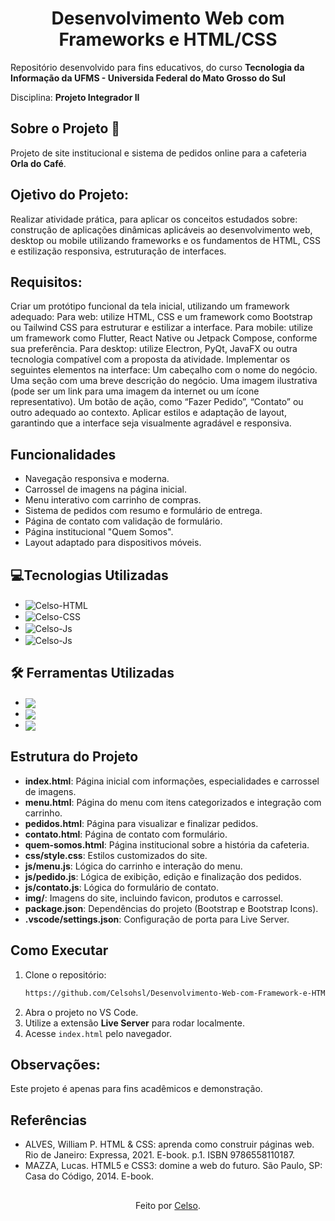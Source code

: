 <h1 align ="center">Desenvolvimento Web com Frameworks e HTML/CSS</h1>

Repositório desenvolvido para fins educativos, do curso **Tecnologia da Informação da UFMS - Universida Federal do Mato Grosso do Sul**

Disciplina: **Projeto Integrador II**

<h2>Sobre o Projeto 📜<br></h2>

Projeto de site institucional e sistema de pedidos online para a cafeteria **Orla do Café**.

## Ojetivo do Projeto:

Realizar atividade prática, para aplicar os conceitos estudados sobre: construção de aplicações dinâmicas aplicáveis ao desenvolvimento web, desktop ou mobile utilizando frameworks e os fundamentos de HTML, CSS e estilização responsiva, estruturação de interfaces.

## Requisitos:

Criar um protótipo funcional da tela inicial, utilizando um framework adequado: Para web: utilize HTML, CSS e um framework como Bootstrap ou Tailwind CSS para estruturar e estilizar a interface. Para mobile: utilize um framework como Flutter, React Native ou Jetpack Compose, conforme sua preferência. Para desktop: utilize Electron, PyQt, JavaFX ou outra tecnologia compatível com a proposta da atividade. Implementar os seguintes elementos na interface: Um cabeçalho com o nome do negócio. Uma seção com uma breve descrição do negócio. Uma imagem ilustrativa (pode ser um link para uma imagem da internet ou um ícone representativo). Um botão de ação, como “Fazer Pedido”, “Contato” ou outro adequado ao contexto. Aplicar estilos e adaptação de layout, garantindo que a interface seja visualmente agradável e responsiva. 

## Funcionalidades

- Navegação responsiva e moderna.
- Carrossel de imagens na página inicial.
- Menu interativo com carrinho de compras.
- Sistema de pedidos com resumo e formulário de entrega.
- Página de contato com validação de formulário.
- Página institucional "Quem Somos".
- Layout adaptado para dispositivos móveis.

## 💻Tecnologias Utilizadas

-  <img align="center" alt="Celso-HTML" src="https://img.shields.io/badge/HTML5-E34F26?style=for-the-badge&logo=html5&logoColor=white">
-  <img align="center" alt="Celso-CSS"  src="https://img.shields.io/badge/CSS3-1572B6?style=for-the-badge&logo=css3&logoColor=white">
-  <img align="center" alt="Celso-Js" src="https://img.shields.io/badge/JavaScript-F7DF1E?style=for-the-badge&logo=javascript&logoColor=black">
-  <img align="center" alt="Celso-Js" src="https://img.shields.io/badge/Bootstrap-7952B3?style=for-the-badge&logo=bootstrap&logoColor=white">

## 🛠 Ferramentas Utilizadas
- <img align="center" src="https://img.shields.io/badge/Visual%20Studio%20Code-0078d7.svg?style=for-the-badge&logo=visual-studio-code&logoColor=white">
- <img align="center" src="https://img.shields.io/badge/git-%23F05033.svg?style=for-the-badge&logo=git&logoColor=white">
- <img align="center" src="https://img.shields.io/badge/github-%23121011.svg?style=for-the-badge&logo=github&logoColor=white">

## Estrutura do Projeto

- **index.html**: Página inicial com informações, especialidades e carrossel de imagens.
- **menu.html**: Página do menu com itens categorizados e integração com carrinho.
- **pedidos.html**: Página para visualizar e finalizar pedidos.
- **contato.html**: Página de contato com formulário.
- **quem-somos.html**: Página institucional sobre a história da cafeteria.
- **css/style.css**: Estilos customizados do site.
- **js/menu.js**: Lógica do carrinho e interação do menu.
- **js/pedido.js**: Lógica de exibição, edição e finalização dos pedidos.
- **js/contato.js**: Lógica do formulário de contato.
- **img/**: Imagens do site, incluindo favicon, produtos e carrossel.
- **package.json**: Dependências do projeto (Bootstrap e Bootstrap Icons).
- **.vscode/settings.json**: Configuração de porta para Live Server.

## Como Executar

1. Clone o repositório:
   ```sh
   https://github.com/Celsohsl/Desenvolvimento-Web-com-Framework-e-HTML-CSS-.git
   ```
2. Abra o projeto no VS Code.
3. Utilize a extensão **Live Server** para rodar localmente.
4. Acesse `index.html` pelo navegador.

## Observações:
Este projeto é apenas para fins acadêmicos e demonstração.

## Referências
- ALVES, William P. HTML & CSS: aprenda como construir páginas web. Rio de Janeiro: Expressa, 2021. E-book. p.1. ISBN 9786558110187. 
- MAZZA, Lucas. HTML5 e CSS3: domine a web do futuro. São Paulo, SP: Casa do Código, 2014. E-book. 

##
<div align="center">Feito por <a href="https://github.com/Celsohsl">Celso</a>.</div>
